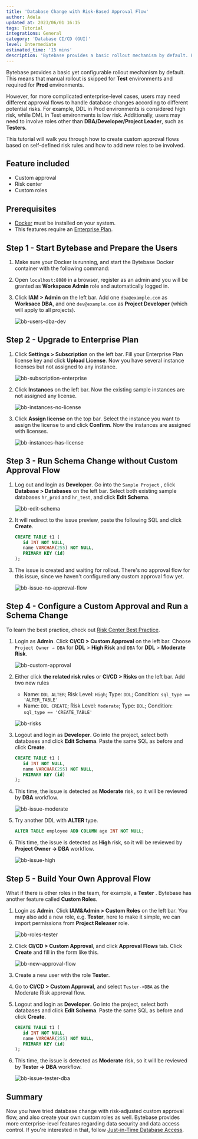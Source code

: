 ```yaml
---
title: 'Database Change with Risk-Based Approval Flow'
author: Adela
updated_at: 2023/06/01 16:15
tags: Tutorial
integrations: General
category: 'Database CI/CD (GUI)'
level: Intermediate
estimated_time: '15 mins'
description: 'Bytebase provides a basic rollout mechanism by default. For more complicated enterprise-level cases, users may need different approval flows to handle database changes according to risk levels.'
---
```


Bytebase provides a basic yet configurable rollout mechanism by default. This means that manual rollout is skipped for **Test** environments and required for **Prod** environments.

However, for more complicated enterprise-level cases, users may need different approval flows to handle database changes according to different potential risks. For example, DDL in Prod environments is considered high risk, while DML in Test environments is low risk. Additionally, users may need to involve roles other than **DBA/Developer/Project Leader**, such as **Testers**.

This tutorial will walk you through how to create custom approval flows based on self-defined risk rules and how to add new roles to be involved.

## Feature included

- Custom approval
- Risk center
- Custom roles

## Prerequisites

- [Docker](https://www.docker.com/) must be installed on your system.
- This features require an [Enterprise Plan](/pricing).

## Step 1 - Start Bytebase and Prepare the Users

1. Make sure your Docker is running, and start the Bytebase Docker container with the following command:

   <IncludeBlock url="/docs/get-started/install/terminal-docker-run-volume"></IncludeBlock>

1. Open `localhost:8080` in a browser, register as an admin and you will be granted as **Workspace Admin** role and automatically logged in.

1. Click **IAM > Admin** on the left bar. Add one `dba@example.com` as **Worksace DBA**, and one `dev@example.com` as **Project Developer** (which will apply to all projects).

   ![bb-users-dba-dev](/content/docs/tutorials/database-change-management-with-risk-adjusted-approval-flow/bb-users-dba-dev.webp)

## Step 2 - Upgrade to Enterprise Plan

1. Click **Settings > Subscription** on the left bar. Fill your Enterprise Plan license key and click **Upload License**. Now you have several instance licenses but not assigned to any instance.

   ![bb-subscription-enterprise](/content/docs/tutorials/database-change-management-with-risk-adjusted-approval-flow/bb-subscription-enterprise.webp)

1. Click **Instances** on the left bar. Now the existing sample instances are not assigned any license.

   ![bb-instances-no-license](/content/docs/tutorials/database-change-management-with-risk-adjusted-approval-flow/bb-instances-no-license.webp)

1. Click **Assign license** on the top bar. Select the instance you want to assign the license to and click **Confirm**. Now the instances are assigned with licenses.

   ![bb-instances-has-license](/content/docs/tutorials/database-change-management-with-risk-adjusted-approval-flow/bb-instances-has-license.webp)

## Step 3 - Run Schema Change without Custom Approval Flow

1. Log out and login as **Developer**. Go into the `Sample Project` , click **Database > Databases** on the left bar. Select both existing sample databases `hr_prod` and `hr_test`, and click **Edit Schema**.

   ![bb-edit-schema](/content/docs/tutorials/database-change-management-with-risk-adjusted-approval-flow/bb-edit-schema.webp)

1. It will redirect to the issue preview, paste the following SQL and click **Create**.

   ```sql
   CREATE TABLE t1 (
      id INT NOT NULL,
      name VARCHAR(255) NOT NULL,
      PRIMARY KEY (id)
   );
   ```

1. The issue is created and waiting for rollout. There's no approval flow for this issue, since we haven't configured any custom approval flow yet.

   ![bb-issue-no-approval-flow](/content/docs/tutorials/database-change-management-with-risk-adjusted-approval-flow/bb-issue-no-approval-flow.webp)

## Step 4 - Configure a Custom Approval and Run a Schema Change

<HintBlock type="info">

To learn the best practice, check out [Risk Center Best Practice](/docs/tutorials/risk-center-best-practice/).

</HintBlock>

1. Login as **Admin**. Click **CI/CD > Custom Approval** on the left bar. Choose `Project Owner → DBA` for **DDL** > **High Risk** and `DBA` for **DDL** > **Moderate Risk**.

   ![bb-custom-approval](/content/docs/tutorials/database-change-management-with-risk-adjusted-approval-flow/bb-custom-approval.webp)

1. Either click **the related risk rules** or **CI/CD > Risks** on the left bar. Add two new rules

   -  Name: `DDL ALTER`; Risk Level: `High`; Type: `DDL`; Condition: `sql_type == 'ALTER_TABLE'`
   -  Name: `DDL CREATE`; Risk Level: `Moderate`; Type: `DDL`; Condition: `sql_type == 'CREATE_TABLE'`

   ![bb-risks](/content/docs/tutorials/database-change-management-with-risk-adjusted-approval-flow/bb-risks.webp)

1. Logout and login as **Developer**. Go into the project, select both databases and click **Edit Schema**. Paste the same SQL as before and click **Create**.

   ```sql
   CREATE TABLE t1 (
      id INT NOT NULL,
      name VARCHAR(255) NOT NULL,
      PRIMARY KEY (id)
   );
   ```

1. This time, the issue is detected as **Moderate** risk, so it will be reviewed by **DBA** workflow.

   ![bb-issue-moderate](/content/docs/tutorials/database-change-management-with-risk-adjusted-approval-flow/bb-issue-moderate.webp)

1. Try another DDL with **ALTER** type.

   ```sql
   ALTER TABLE employee ADD COLUMN age INT NOT NULL;
   ```

1. This time, the issue is detected as **High** risk, so it will be reviewed by **Project Owner -> DBA** workflow.

   ![bb-issue-high](/content/docs/tutorials/database-change-management-with-risk-adjusted-approval-flow/bb-issue-high.webp)

## Step 5 - Build Your Own Approval Flow

What if there is other roles in the team, for example, a **Tester** . Bytebase has another feature called **Custom Roles**.

1. Login as **Admin**. Click **IAM&Admin > Custom Roles** on the left bar. You may also add a new role, e.g. **Tester**, here to make it simple, we can import permissions from **Project Releaser** role.

   ![bb-roles-tester](/content/docs/tutorials/database-change-management-with-risk-adjusted-approval-flow/bb-roles-tester.webp)

1. Click **CI/CD > Custom Approval**, and click **Approval Flows** tab. Click **Create** and fill in the form like this.

   ![bb-new-approval-flow](/content/docs/tutorials/database-change-management-with-risk-adjusted-approval-flow/bb-new-approval-flow.webp)

1. Create a new user with the role **Tester**.

1. Go to **CI/CD > Custom Approval**, and select `Tester->DBA` as the Moderate Risk approval flow.

1. Logout and login as **Developer**. Go into the project, select both databases and click **Edit Schema**. Paste the same SQL as before and click **Create**.

   ```sql
   CREATE TABLE t1 (
      id INT NOT NULL,
      name VARCHAR(255) NOT NULL,
      PRIMARY KEY (id)
   );
   ```

1. This time, the issue is detected as **Moderate** risk, so it will be reviewed by **Tester -> DBA** workflow.

   ![bb-issue-tester-dba](/content/docs/tutorials/database-change-management-with-risk-adjusted-approval-flow/bb-issue-tester-dba.webp)

## Summary

Now you have tried database change with risk-adjusted custom approval flow, and also create your own custom roles as well. Bytebase provides more enterprise-level features regarding data security and data access control. If you're interested in that, follow [Just-in-Time Database Access](/docs/tutorials/just-in-time-database-access-part1/).
